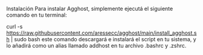 Instalación
Para instalar Agghost, simplemente ejecutá el siguiente comando en tu terminal:

curl -s https://raw.githubusercontent.com/aressecc/agghost/main/install_agghost.sh | sudo bash
este comando descargará e instalará el script en tu sistema, y lo añadirá como un alias llamado addhost en tu archivo .bashrc y .zshrc.
